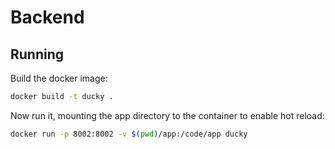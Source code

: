 # Backend

## Running

Build the docker image:
    
```bash
docker build -t ducky .
```

Now run it, mounting the app directory to the container to enable hot reload:

```bash
docker run -p 8002:8002 -v $(pwd)/app:/code/app ducky
```

